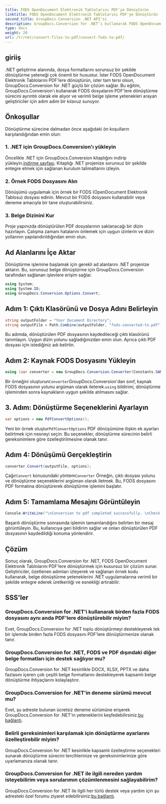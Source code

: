 ```yaml
---
title: FODS OpenDocument Elektronik Tablolarını PDF'ye Dönüştürün
linktitle: FODS OpenDocument Elektronik Tablolarını PDF'ye Dönüştürün
second_title: GroupDocs.Conversion .NET API'si
description: GroupDocs.Conversion for .NET'i kullanarak FODS OpenDocument Elektronik Tablolarını zahmetsizce PDF'lere dönüştürün. Sorunsuz belge dönüştürmeyle .NET uygulamalarınızı geliştirin.
type: docs
weight: 20
url: /tr/net/convert-files-to-pdf/convert-fods-to-pdf/
---
```

## giriiş
.NET geliştirme alanında, dosya formatlarını sorunsuz bir şekilde dönüştürme yeteneği çok önemli bir husustur. İster FODS OpenDocument Elektronik Tablolarını PDF'lere dönüştürün, ister tam tersi olsun, GroupDocs.Conversion for .NET güçlü bir çözüm sağlar. Bu eğitim, GroupDocs.Conversion'ı kullanarak FODS dosyalarını PDF'lere dönüştürme sürecini ayrıntılı olarak ele alıyor ve verimli belge işleme yetenekleri arayan geliştiriciler için adım adım bir kılavuz sunuyor.
## Önkoşullar
Dönüştürme sürecine dalmadan önce aşağıdaki ön koşulların karşılandığından emin olun:
### 1. .NET için GroupDocs.Conversion'ı yükleyin
 Öncelikle .NET için GroupDocs.Conversion kitaplığını indirip yükleyin.[indirme sayfası](https://releases.groupdocs.com/conversion/net/). Kitaplığı .NET projenize sorunsuz bir şekilde entegre etmek için sağlanan kurulum talimatlarını izleyin.
### 2. Örnek FODS Dosyasını Alın
Dönüşümü uygulamak için örnek bir FODS (OpenDocument Elektronik Tablosu) dosyası edinin. Mevcut bir FODS dosyasını kullanabilir veya deneme amacıyla bir tane oluşturabilirsiniz.
### 3. Belge Dizinini Kur
Proje yapınızda dönüştürülen PDF dosyalarının saklanacağı bir dizin hazırlayın. Çalışma zamanı hatalarını önlemek için uygun izinlerin ve dizin yollarının yapılandırıldığından emin olun.

## Ad Alanlarını İçe Aktar
Dönüştürme işlemine başlamak için gerekli ad alanlarını .NET projenize aktarın. Bu, sorunsuz belge dönüştürme için GroupDocs.Conversion tarafından sağlanan işlevlere erişim sağlar.

```csharp
using System;
using System.IO;
using GroupDocs.Conversion.Options.Convert;
```
## Adım 1: Çıktı Klasörünü ve Dosya Adını Belirleyin
```csharp
string outputFolder = "Your Document Directory";
string outputFile = Path.Combine(outputFolder, "fods-converted-to.pdf");
```
Bu adımda, dönüştürülen PDF dosyasının kaydedileceği çıktı klasörünü tanımlayın. Uygun dizin yolunu sağladığınızdan emin olun. Ayrıca çıktı PDF dosyası için istediğiniz adı belirtin.
## Adım 2: Kaynak FODS Dosyasını Yükleyin
```csharp
using (var converter = new GroupDocs.Conversion.Converter(Constants.SAMPLE_FODS))
```
 Bir örneğini oluşturun`Converter`GroupDocs.Conversion'dan sınıf, kaynak FODS dosyasının yolunu argüman olarak ileterek.`using` bildirimi, dönüştürme işleminden sonra kaynakların uygun şekilde atılmasını sağlar.
## 3. Adım: Dönüştürme Seçeneklerini Ayarlayın
```csharp
var options = new PdfConvertOptions();
```
 Yeni bir örnek oluştur`PdfConvertOptions` PDF dönüşümüne ilişkin ek ayarları belirtmek için nesneyi seçin. Bu seçenekler, dönüştürme sürecinin belirli gereksinimlere göre özelleştirilmesine olanak tanır.
## Adım 4: Dönüşümü Gerçekleştirin
```csharp
converter.Convert(outputFile, options);
```
 Çağır`Convert` konusundaki yöntem`Converter` Örneğin, çıktı dosyası yolunu ve dönüştürme seçeneklerini argüman olarak iletmek. Bu, FODS dosyasını PDF formatına dönüştürerek dönüştürme işlemini başlatır.
## Adım 5: Tamamlama Mesajını Görüntüleyin
```csharp
Console.WriteLine("\nConversion to pdf completed successfully. \nCheck output in {0}", outputFolder);
```
Başarılı dönüştürme sonrasında işlemin tamamlandığını belirten bir mesaj görüntüleyin. Bu, kullanıcıya geri bildirim sağlar ve onları dönüştürülen PDF dosyasının kaydedildiği konuma yönlendirir.

## Çözüm
Sonuç olarak, GroupDocs.Conversion for .NET, FODS OpenDocument Elektronik Tablolarını PDF'lere dönüştürmek için kusursuz bir çözüm sunar. Geliştiriciler, özetlenen adımları izleyerek ve sağlanan örnek kodu kullanarak, belge dönüştürme yeteneklerini .NET uygulamalarına verimli bir şekilde entegre ederek üretkenliği ve esnekliği artırabilir.
## SSS'ler
### GroupDocs.Conversion for .NET'i kullanarak birden fazla FODS dosyasını aynı anda PDF'lere dönüştürebilir miyim?
Evet, GroupDocs.Conversion for .NET toplu dönüştürmeyi destekleyerek tek bir işlemde birden fazla FODS dosyasını PDF'lere dönüştürmenize olanak tanır.
### GroupDocs.Conversion for .NET, FODS ve PDF dışındaki diğer belge formatları için destek sağlıyor mu?
GroupDocs.Conversion for .NET kesinlikle DOCX, XLSX, PPTX ve daha fazlasını içeren çok çeşitli belge formatlarını destekleyerek kapsamlı belge dönüştürme ihtiyaçlarını kolaylaştırır.
### GroupDocs.Conversion for .NET'in deneme sürümü mevcut mu?
Evet, şu adreste bulunan ücretsiz deneme sürümüne erişerek GroupDocs.Conversion for .NET'in yeteneklerini keşfedebilirsiniz.[bu bağlantı](https://releases.groupdocs.com/).
### Belirli gereksinimleri karşılamak için dönüştürme ayarlarını özelleştirebilir miyim?
GroupDocs.Conversion for .NET kesinlikle kapsamlı özelleştirme seçenekleri sunarak dönüştürme sürecini tercihlerinize ve gereksinimlerinize göre uyarlamanıza olanak tanır.
### GroupDocs.Conversion for .NET ile ilgili nereden yardım isteyebilirim veya sorularımın çözümlenmesini sağlayabilirim?
 GroupDocs.Conversion for .NET ile ilgili her türlü destek veya yardım için şu adresteki özel forumu ziyaret edebilirsiniz:[bu bağlantı](https://forum.groupdocs.com/c/conversion/11).